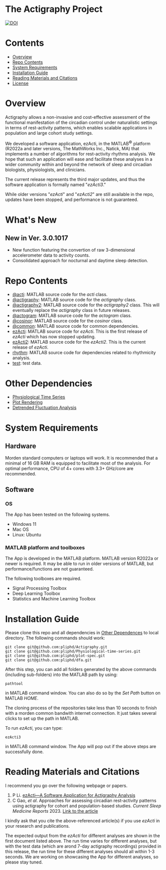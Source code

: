 # The Actigraphy Project

[![DOI](https://zenodo.org/badge/267943462.svg)](https://zenodo.org/badge/latestdoi/267943462)

# Contents

- [Overview](#overview)
- [Repo Contents](#repo-contents)
- [System Requirements](#system-requirements)
- [Installation Guide](#installation-guide)
- [Reading Materials and Citations](#reading-materials-and-citations)
- [License](./LICENSE)

# Overview

Actigraphy allows a non-invasive and cost-effective assessment of the functional manifestation of the circadian control under naturalistic settings in terms of rest-activity patterns, which enables scalable applications in population and large cohort study settings.

We developed a software application, ezActi, in the MATLAB<sup>&copy;</sup> platform (R2022a and later versions, The MathWorks Inc., Natick, MA) that implements a number of algorithms for rest-activity rhythms analysis. We hope that such an application will ease and facilitate these analyses in a wider community within and beyond the network of sleep and circadian biologists, physiologists, and clinicians.

The current release represents the third major updates, and thus the software application is formally named "*ezActi3*."

While older versions "*ezActi*" and "*ezActi2*" are still available in the repo, updates have been stopped, and performance is not guaranteed.

# What's New

## New in Ver. 3.0.1017

- New function featuring the convertion of raw 3-dimensional accelerometer data to activity counts.
- Consolidated approach for nocturnal and daytime sleep detection.

# Repo Contents

- [@acti](./@acti): MATLAB source code for the *acti* class.
- [@actigraphy](./@actigraphy): MATLAB source code for the *actigraphy* class.
- [@actigraphy2](./@actigraphy2): MATLAB source code for the *actigraphy2* class. This will eventually replace the *actigraphy* class in future releases.
- [@actogram](./@actogram): MATLAB source code for the *actogram* class.
- [@cosinor](./@cosinor): MATLAB source code for the *cosinor* class.
- [@common](./common): MATLAB source code for common dependencies.
- [ezActi](./ezActi): MATLAB source code for *ezActi*. This is the first release of *ezActi* which has now stopped updating.
- [ezActi2](./ezActi2): MATLAB source code for the *ezActi2*. This is the current release of *ezActi*.
- [rhythm](./rhythm): MATLAB source code for dependencies related to rhythmicity analysis.
- [test](./test): test data.

# Other Dependencies

- [Physiological Time Series](https://github.com/pliphd/Physiological-time-series)
- [Plot Rendering](https://github.com/pliphd/plot-spec)
- [Detrended Fluctuation Analysis](https://github.com/pliphd/dfa)

# System Requirements

## Hardware

Morden standard computers or laptops will work. It is recommended that a minimal of 16 GB RAM is equipped to facilitate most of the analysis. For optimal performance, CPU of 4+ cores with 3.3+ GHz/core are recommended.

## Software

### OS

The App has been tested on the following systems.
- Windows 11
- Mac OS
- Linux: Ubuntu

### MATLAB platform and toolboxes

The App is developed in the MATLAB platform. MATLAB version R2022a or newer is required. It may be able to run in older versions of MATLAB, but performance/functions are not guaranteed.

The following toolboxes are required.

- Signal Processing Toolbox
- Deep Learning Toolbox
- Statistics and Machine Learning Toolbox

# Installation Guide

Please clone this repo and all dependencies in [Other Dependences](#other-dependencies) to local directory. The following commands should work:

```
git clone git@github.com:pliphd/Actigraphy.git
git clone git@github.com:pliphd/Physiological-time-series.git
git clone git@github.com:pliphd/plot-spec.git
git clone git@github.com:pliphd/dfa.git
```

After this step, you can add all folders generated by the above commands (including sub-folders) into the MATLAB path by using:

```
pathtool
```

in MATLAB command window. You can also do so by the *Set Path* button on MATLAB *HOME*.

The cloning process of the repositories take less than 10 seconds to finish with a morden common bandwith internet connection. It just takes several clicks to set up the path in MATLAB.

To run *ezActi*, you can type:

```
ezActi3
```

in MATLAB command window. The App will pop out if the above steps are successfully done.

# Reading Materials and Citations

I recommend you go over the following webpage or papers.

1. P Li. [ezActi—A Software Application for Actigraphy Analysis](https://lsdh.mgh.harvard.edu/resources/EzActi-A-Software-Application-for-Actigraphy-Analysis/)
1. C Gao, *et al*. Approaches for assessing circadian rest-activity patterns using actigraphy for cohort and population-based studies. *Current Sleep Medicine Reports* 2023. [Link to the article <i class="bi bi-file-pdf"></i>](https://doi.org/10.1007/s40675-023-00267-4)

I kindly ask that you cite the above-referenced article(s) if you use *ezActi* in your research and publications.

The expected output from the *ezActi* for different analyses are shown in the first document listed above. The run time varies for different analyses, but with the test data (which are arond 7-day actigraphy recordings) provided in this release, the run time for these different analyses should all within 1-3 seconds. We are working on showcasing the App for different analyses, so please stay tuned.